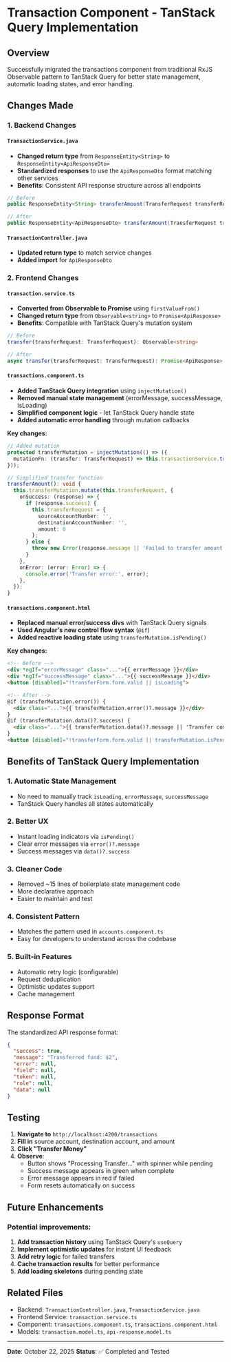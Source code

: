 # Transaction Component - TanStack Query Implementation

## Overview
Successfully migrated the transactions component from traditional RxJS Observable pattern to TanStack Query for better state management, automatic loading states, and error handling.

## Changes Made

### 1. Backend Changes

#### `TransactionService.java`
- **Changed return type** from `ResponseEntity<String>` to `ResponseEntity<ApiResponseDto>`
- **Standardized responses** to use the `ApiResponseDto` format matching other services
- **Benefits**: Consistent API response structure across all endpoints

```java
// Before
public ResponseEntity<String> transferAmount(TransferRequest transferRequest)

// After  
public ResponseEntity<ApiResponseDto> transferAmount(TransferRequest transferRequest)
```

#### `TransactionController.java`
- **Updated return type** to match service changes
- **Added import** for `ApiResponseDto`

### 2. Frontend Changes

#### `transaction.service.ts`
- **Converted from Observable to Promise** using `firstValueFrom()`
- **Changed return type** from `Observable<string>` to `Promise<ApiResponse>`
- **Benefits**: Compatible with TanStack Query's mutation system

```typescript
// Before
transfer(transferRequest: TransferRequest): Observable<string>

// After
async transfer(transferRequest: TransferRequest): Promise<ApiResponse>
```

#### `transactions.component.ts`
- **Added TanStack Query integration** using `injectMutation()`
- **Removed manual state management** (errorMessage, successMessage, isLoading)
- **Simplified component logic** - let TanStack Query handle state
- **Added automatic error handling** through mutation callbacks

**Key changes:**
```typescript
// Added mutation
protected transferMutation = injectMutation(() => ({
  mutationFn: (transfer: TransferRequest) => this.transactionService.transfer(transfer),
}));

// Simplified transfer function
transferAmount(): void {
  this.transferMutation.mutate(this.transferRequest, {
    onSuccess: (response) => {
      if (response.success) {
        this.transferRequest = {
          sourceAccountNumber: '',
          destinationAccountNumber: '',
          amount: 0
        };
      } else {
        throw new Error(response.message || 'Failed to transfer amount');
      }
    },
    onError: (error: Error) => {
      console.error('Transfer error:', error);
    },
  });
}
```

#### `transactions.component.html`
- **Replaced manual error/success divs** with TanStack Query signals
- **Used Angular's new control flow syntax** (`@if`)
- **Added reactive loading state** using `transferMutation.isPending()`

**Key changes:**
```html
<!-- Before -->
<div *ngIf="errorMessage" class="...">{{ errorMessage }}</div>
<div *ngIf="successMessage" class="...">{{ successMessage }}</div>
<button [disabled]="!transferForm.form.valid || isLoading">

<!-- After -->
@if (transferMutation.error()) {
  <div class="...">{{ transferMutation.error()?.message }}</div>
}
@if (transferMutation.data()?.success) {
  <div class="...">{{ transferMutation.data()?.message || 'Transfer completed successfully!' }}</div>
}
<button [disabled]="!transferForm.form.valid || transferMutation.isPending()">
```

## Benefits of TanStack Query Implementation

### 1. **Automatic State Management**
- No need to manually track `isLoading`, `errorMessage`, `successMessage`
- TanStack Query handles all states automatically

### 2. **Better UX**
- Instant loading indicators via `isPending()`
- Clear error messages via `error()?.message`
- Success messages via `data()?.success`

### 3. **Cleaner Code**
- Removed ~15 lines of boilerplate state management code
- More declarative approach
- Easier to maintain and test

### 4. **Consistent Pattern**
- Matches the pattern used in `accounts.component.ts`
- Easy for developers to understand across the codebase

### 5. **Built-in Features**
- Automatic retry logic (configurable)
- Request deduplication
- Optimistic updates support
- Cache management

## Response Format

The standardized API response format:
```json
{
  "success": true,
  "message": "Transferred fund: $2",
  "error": null,
  "field": null,
  "token": null,
  "role": null,
  "data": null
}
```

## Testing

1. **Navigate to** `http://localhost:4200/transactions`
2. **Fill in** source account, destination account, and amount
3. **Click "Transfer Money"**
4. **Observe**:
   - Button shows "Processing Transfer..." with spinner while pending
   - Success message appears in green when complete
   - Error message appears in red if failed
   - Form resets automatically on success

## Future Enhancements

### Potential improvements:
1. **Add transaction history** using TanStack Query's `useQuery`
2. **Implement optimistic updates** for instant UI feedback
3. **Add retry logic** for failed transfers
4. **Cache transaction results** for better performance
5. **Add loading skeletons** during pending state

## Related Files

- Backend: `TransactionController.java`, `TransactionService.java`
- Frontend Service: `transaction.service.ts`
- Component: `transactions.component.ts`, `transactions.component.html`
- Models: `transaction.model.ts`, `api-response.model.ts`

---

**Date**: October 22, 2025
**Status**: ✅ Completed and Tested
